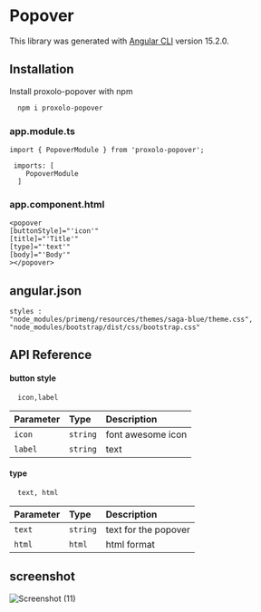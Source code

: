 # Popover 

This library was generated with [Angular CLI](https://github.com/angular/angular-cli) version 15.2.0.



## Installation

Install proxolo-popover with npm

```bash
  npm i proxolo-popover

```
### app.module.ts
```
import { PopoverModule } from 'proxolo-popover';

 imports: [
    PopoverModule
  ]
```
### app.component.html
```
<popover
[buttonStyle]="'icon'"
[title]="'Title'"
[type]="'text'"
[body]="'Body'"
></popover>
```

## angular.json

```
styles :
"node_modules/primeng/resources/themes/saga-blue/theme.css",
"node_modules/bootstrap/dist/css/bootstrap.css"
```


## API Reference

#### button style

```
  icon,label
```

| Parameter | Type     | Description                |
| :-------- | :------- | :------------------------- |
| `icon` | `string` |       font awesome icon |
| `label` | `string` |       text |

#### type

```http
  text, html
```

| Parameter | Type     | Description                       |
| :-------- | :------- | :-------------------------------- |
| `text`      | `string` | text for the popover |
| `html`      | `html` | html format |


## screenshot
![Screenshot (11)](https://user-images.githubusercontent.com/73517233/224474856-60407fc3-1662-4abd-b5da-50dd507c12cf.png)
